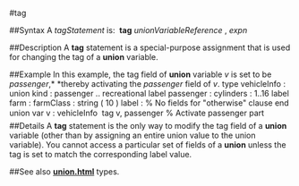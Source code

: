 
#tag

##Syntax
A *tagStatement* is:
 **tag** *unionVariableReference* , *expn*

##Description
A **tag** statement is a special-purpose assignment that is used for changing the tag of a **union** variable.

##Example
In this example, the tag field of **union** variable *v* is set to be *passenger*,* *thereby activating the *passenger* field of *v*.
        type vehicleInfo :
            union kind : passenger .. recreational
                label passenger :
                    cylinders : 1..16
                label farm :
                    farmClass : string ( 10 )
                label : % No fields for "otherwise" clause
            end union
        var v : vehicleInfo
        
        tag v, passenger        % Activate passenger part
##Details
A **tag** statement is the only way to modify the tag field of a **union** variable (other than by assigning an entire union value to the union variable).
You cannot  access a particular set of fields of a **union** unless the tag is set to match the corresponding label value.

##See also
**[union.html](union)** types.
